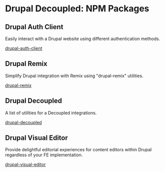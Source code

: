 # Drupal Decoupled: NPM Packages

## Drupal Auth Client

Easily interact with a Drupal website using different authentication methods.

[drupal-auth-client](https://www.npmjs.com/package/drupal-auth-client)

## Drupal Remix

Simplify Drupal integration with Remix using "drupal-remix" utilities.

[drupal-remix](https://www.npmjs.com/package/drupal-remix)

## Drupal Decoupled

A list of utilities for a Decoupled integrations.

[drupal-decoupled](https://www.npmjs.com/package/drupal-decoupled)

## Drupal Visual Editor

Provide delightful editorial experiences for content editors within Drupal regardless of your FE implementation.

[drupal-visual-editor](https://www.npmjs.com/package/drupal-visual-editor)
